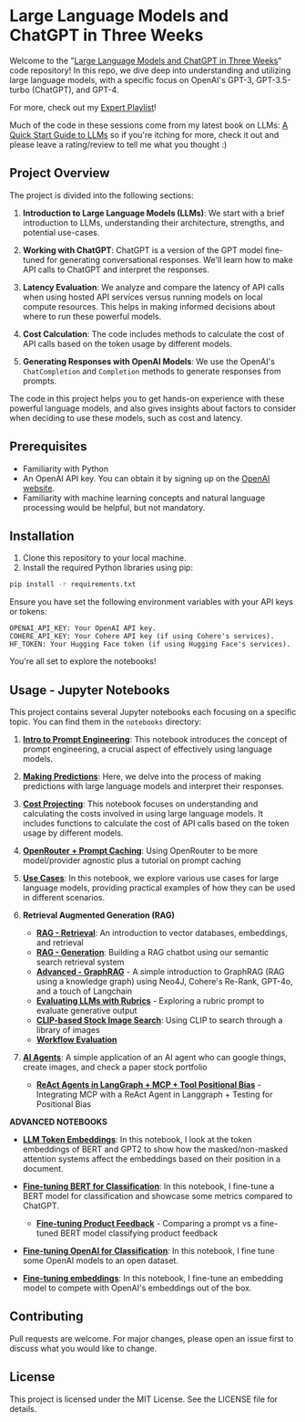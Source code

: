# Large Language Models and ChatGPT in Three Weeks

Welcome to the "[Large Language Models and ChatGPT in Three Weeks](https://learning.oreilly.com/live-events/large-language-models-and-chatgpt-in-3-weeks/0636920090988/)" code repository! In this repo, we dive deep into understanding and utilizing large language models, with a specific focus on OpenAI's GPT-3, GPT-3.5-turbo (ChatGPT), and GPT-4.

For more, check out my [Expert Playlist](https://learning.oreilly.com/playlists/2953f6c7-0e13-49ac-88e2-b951e11388de)!

Much of the code in these sessions come from my latest book on LLMs: [A Quick Start Guide to LLMs](https://github.com/sinanuozdemir/quick-start-guide-to-llms) so if you're itching for more, check it out and please leave a rating/review to tell me what you thought :)

## Project Overview

The project is divided into the following sections:

1. **Introduction to Large Language Models (LLMs)**: We start with a brief introduction to LLMs, understanding their architecture, strengths, and potential use-cases.

2. **Working with ChatGPT**: ChatGPT is a version of the GPT model fine-tuned for generating conversational responses. We'll learn how to make API calls to ChatGPT and interpret the responses.

3. **Latency Evaluation**: We analyze and compare the latency of API calls when using hosted API services versus running models on local compute resources. This helps in making informed decisions about where to run these powerful models.

4. **Cost Calculation**: The code includes methods to calculate the cost of API calls based on the token usage by different models.

5. **Generating Responses with OpenAI Models**: We use the OpenAI's `ChatCompletion` and `Completion` methods to generate responses from prompts.

The code in this project helps you to get hands-on experience with these powerful language models, and also gives insights about factors to consider when deciding to use these models, such as cost and latency.

## Prerequisites

- Familiarity with Python
- An OpenAI API key. You can obtain it by signing up on the [OpenAI website](https://www.openai.com/).
- Familiarity with machine learning concepts and natural language processing would be helpful, but not mandatory.

## Installation

1. Clone this repository to your local machine.
2. Install the required Python libraries using pip:

```bash
pip install -r requirements.txt
```
Ensure you have set the following environment variables with your API keys or tokens:

```
OPENAI_API_KEY: Your OpenAI API key.
COHERE_API_KEY: Your Cohere API key (if using Cohere's services).
HF_TOKEN: Your Hugging Face token (if using Hugging Face's services).
```
You're all set to explore the notebooks!

## Usage - Jupyter Notebooks

This project contains several Jupyter notebooks each focusing on a specific topic. You can find them in the `notebooks` directory:

1. **[Intro to Prompt Engineering](./notebooks/intro_prompt_engineering.ipynb)**: This notebook introduces the concept of prompt engineering, a crucial aspect of effectively using language models.

2. **[Making Predictions](./notebooks/making_predictions.ipynb)**: Here, we delve into the process of making predictions with large language models and interpret their responses.

3. **[Cost Projecting](./notebooks/cost_projecting.ipynb)**: This notebook focuses on understanding and calculating the costs involved in using large language models. It includes functions to calculate the cost of API calls based on the token usage by different models.

4. **[OpenRouter + Prompt Caching](./notebooks/OpenRouter_and_prompt_caching.ipynb)**: Using OpenRouter to be more model/provider agnostic plus a tutorial on prompt caching

4. **[Use Cases](./notebooks/use_cases.ipynb)**: In this notebook, we explore various use cases for large language models, providing practical examples of how they can be used in different scenarios.

5. **Retrieval Augmented Generation (RAG)**
	- **[RAG - Retrieval](notebooks/RAG_Retrieval.ipynb)**: An introduction to vector databases, embeddings, and retrieval
	- **[RAG - Generation](notebooks/RAG_Generate.ipynb)**: Building a RAG chatbot using our semantic search retrieval system
	- **[Advanced - GraphRAG](notebooks/GraphRAG.ipynb)** - A simple introduction to GraphRAG (RAG using a knowledge graph) using Neo4J, Cohere's Re-Rank, GPT-4o, and a touch of Langchain
	- **[Evaluating LLMs with Rubrics](https://colab.research.google.com/drive/1DeVYrdNb3FlQQLeBqGPFkx6roZaPwVRy?usp=sharing)** - Exploring a rubric prompt to evaluate generative output
	- **[CLIP-based Stock Image Search](https://colab.research.google.com/drive/1aUz0FKQDSAyXyhRyvkkRsSy7S30mpRJc?usp=sharing)**: Using CLIP to search through a library of images
     - **[Workflow Evaluation](https://github.com/sinanuozdemir/oreilly-ai-agents/blob/main/notebooks/LangGraph_Workfow_Eval.ipynb)**  

6. **[AI Agents](https://colab.research.google.com/drive/14jAlW2E7ya_aS1M6eUsuHciC1WvLfIif?usp=sharing)**: A simple application of an AI agent who can google things, create images, and check a paper stock portfolio

	-  **[ReAct Agents in LangGraph + MCP + Tool Positional Bias](https://github.com/sinanuozdemir/oreilly-ai-agents/blob/main/notebooks/LangGraph_React%20-%20MCP%20+%20Tool%20Selection.ipynb)** - Integrating MCP with a ReAct Agent in Langgraph + Testing for Positional Bias

**ADVANCED NOTEBOOKS**

- **[LLM Token Embeddings](./notebooks/LLM%20Embeddings.ipynb)**: In this notebook, I look at the token embeddings of BERT and GPT2 to show how the masked/non-masked attention systems affect the embeddings based on their position in a document.

- **[Fine-tuning BERT for Classification](./notebooks/bert_app_review.ipynb)**: In this notebook, I fine-tune a BERT model for classification and showcase some metrics compared to ChatGPT.

	- **[Fine-tuning Product Feedback](https://colab.research.google.com/drive/1xjN8LrU0ceiQl6avxkphC5iF1yP2Jv5K?usp=sharing)** - Comparing a prompt vs a fine-tuned BERT model classifying product feedback

- **[Fine-tuning OpenAI for Classification](./notebooks/openai_app_review_fine_tuning.ipynb)**: In this notebook, I fine tune some OpenAI models to an open dataset.

- **[Fine-tuning embeddings](https://colab.research.google.com/drive/1FOr9hgMEcTa8UJJSuKjoHpohVb-Qz-FJ?usp=sharing)**: In this notebook, I fine-tune an embedding model to compete with OpenAI's embeddings out of the box.


## Contributing
Pull requests are welcome. For major changes, please open an issue first to discuss what you would like to change.

## License
This project is licensed under the MIT License. See the LICENSE file for details.

